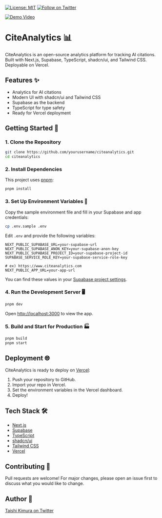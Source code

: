 [![License: MIT](https://img.shields.io/badge/License-MIT-yellow.svg)](./LICENSE)
[![Follow on Twitter](https://img.shields.io/twitter/follow/taishik_?style=social)](https://x.com/taishik_)

[![Demo Video](https://img.youtube.com/vi/EHcOJih-eIA/0.jpg)](https://www.youtube.com/watch?v=EHcOJih-eIA)

# CiteAnalytics 📊

CiteAnalytics is an open-source analytics platform for tracking AI citations. Built with Next.js, Supabase, TypeScript, shadcn/ui, and Tailwind CSS. Deployable on Vercel.

## Features ✨

- Analytics for AI citations
- Modern UI with shadcn/ui and Tailwind CSS
- Supabase as the backend
- TypeScript for type safety
- Ready for Vercel deployment

## Getting Started 🚀

### 1. Clone the Repository

```bash
git clone https://github.com/yourusername/citeanalytics.git
cd citeanalytics
```

### 2. Install Dependencies

This project uses [pnpm](https://pnpm.io/):

```bash
pnpm install
```

### 3. Set Up Environment Variables 🔑

Copy the sample environment file and fill in your Supabase and app credentials:

```bash
cp .env.sample .env
```

Edit `.env` and provide the following variables:

```
NEXT_PUBLIC_SUPABASE_URL=your-supabase-url
NEXT_PUBLIC_SUPABASE_ANON_KEY=your-supabase-anon-key
NEXT_PUBLIC_SUPABASE_PROJECT_ID=your-supabase-project-id
SUPABASE_SERVICE_ROLE_KEY=your-supabase-service-role-key

# ex) https://www.citeanalytics.com
NEXT_PUBLIC_APP_URL=your-app-url
```

You can find these values in your [Supabase project settings](https://app.supabase.com/).

### 4. Run the Development Server 🖥️

```bash
pnpm dev
```

Open [http://localhost:3000](http://localhost:3000) to view the app.

### 5. Build and Start for Production 🏭

```bash
pnpm build
pnpm start
```

## Deployment 🌐

CiteAnalytics is ready to deploy on [Vercel](https://vercel.com/):

1. Push your repository to GitHub.
2. Import your repo in Vercel.
3. Set the environment variables in the Vercel dashboard.
4. Deploy!

## Tech Stack 🛠️

- [Next.js](https://nextjs.org/)
- [Supabase](https://supabase.com/)
- [TypeScript](https://www.typescriptlang.org/)
- [shadcn/ui](https://ui.shadcn.com/)
- [Tailwind CSS](https://tailwindcss.com/)
- [Vercel](https://vercel.com/)

## Contributing 🤝

Pull requests are welcome! For major changes, please open an issue first to discuss what you would like to change.

## Author 👤

[Taishi Kimura on Twitter](https://x.com/taishik_)
